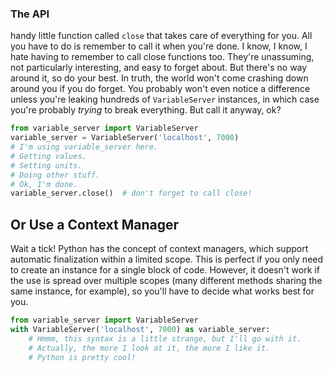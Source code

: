 ### The API

 handy little function called `close` that takes care of everything for you. All you have to do is remember to call it when you're done. I know, I know, I hate having to remember to call close functions too. They're unassuming, not particularly interesting, and easy to forget about. But there's no way around it, so do your best. In truth, the world won't come crashing down around you if you do forget. You probably won't even notice a difference unless you're leaking hundreds of `VariableServer` instances, in which case you're probably _trying_ to break everything. But call it anyway, ok?

```python
from variable_server import VariableServer
variable_server = VariableServer('localhost', 7000)
# I'm using variable_server here.
# Getting values.
# Setting units.
# Doing other stuff.
# Ok, I'm done.
variable_server.close()  # don't forget to call close!
```

## Or Use a Context Manager
Wait a tick! Python has the concept of context managers, which support automatic finalization within a limited scope. This is perfect if you only need to create an instance for a single block of code. However, it doesn't work if the use is spread over multiple scopes (many different methods sharing the same instance, for example), so you'll have to decide what works best for you.

```python
from variable_server import VariableServer
with VariableServer('localhost', 7000) as variable_server:
    # Hmmm, this syntax is a little strange, but I'll go with it.
    # Actually, the more I look at it, the more I like it.
    # Python is pretty cool!
